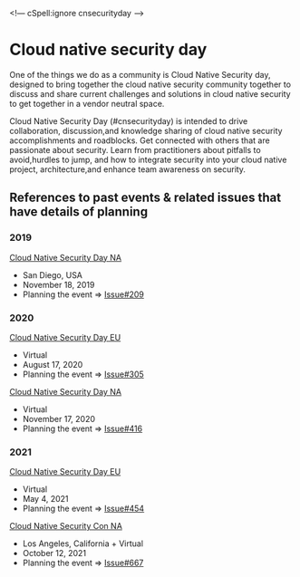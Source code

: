<!— cSpell:ignore cnsecurityday —>

# Cloud native security day
One of the things we do as a community is Cloud Native Security day,
designed to bring together the cloud native security community
together to discuss and share current challenges and solutions
in cloud native security to get together in a vendor neutral space.

Cloud Native Security Day (#cnsecurityday) is intended to
drive collaboration, discussion,and knowledge sharing of
cloud native security accomplishments and roadblocks. Get
connected with others that are passionate about security.
Learn from practitioners about pitfalls to avoid,hurdles to
jump, and how to integrate security into your cloud native
project, architecture,and enhance team awareness on security.

## References to past events & related issues that have details of planning

### 2019

[Cloud Native Security Day NA](https://events19.linuxfoundation.org/events/cloud-native-security-day-2019/)
- San Diego, USA
- November 18, 2019
- Planning the event => [Issue#209](https://github.com/cncf/tag-security/issues/209)


### 2020

[Cloud Native Security Day EU](https://events.linuxfoundation.org/archive/2020/cloud-native-security-day/)
- Virtual
- August 17, 2020
- Planning the event => [Issue#305](https://github.com/cncf/tag-security/issues/305)


[Cloud Native Security Day NA](https://events.linuxfoundation.org/cloud-native-security-day-north-america/)
- Virtual 
- November 17, 2020 
- Planning the event => [Issue#416](https://github.com/cncf/tag-security/issues/416)


### 2021

[Cloud Native Security Day EU](https://events.linuxfoundation.org/cloud-native-security-day-europe/) 
- Virtual
- May 4, 2021
- Planning the event => [Issue#454](https://github.com/cncf/tag-security/issues/454)


[Cloud Native Security Con NA](https://kccncna2021.sched.com/event/leYD?iframe=no) 
- Los Angeles, California + Virtual
- October 12, 2021
- Planning the event => [Issue#667](https://github.com/cncf/tag-security/issues/667) 

